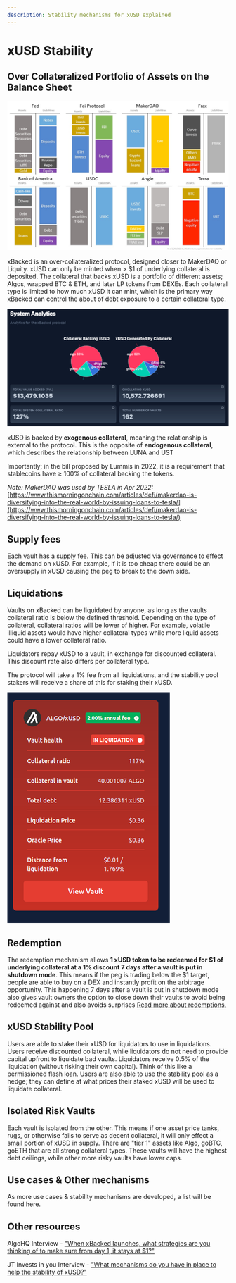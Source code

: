 ```yaml
---
description: Stability mechanisms for xUSD explained
---
```


# xUSD Stability

## Over Collateralized Portfolio of Assets on the Balance Sheet

![Balance sheet comparison of Banks vs Crypto Protocols. xBacked is closest to MakerDAO. There is no negative equity in our protocol.](<../.gitbook/assets/image (10).png>)

xBacked is an over-collateralized protocol, designed closer to MakerDAO or Liquity. xUSD can only be minted when > $1 of underlying collateral is deposited. The collateral that backs xUSD is a portfolio of different assets; Algos, wrapped BTC & ETH, and later LP tokens from DEXEs. Each collateral type is limited to how much xUSD it can mint, which is the primary way xBacked can control the about of debt exposure to a certain collateral type.

![](<../.gitbook/assets/image (8).png>)

xUSD is backed by **exogenous collateral**, meaning the relationship is external to the protocol. This is the opposite of **endogenous collateral**, which describes the relationship between LUNA and UST

Importantly; in the bill proposed by Lummis in 2022, it is a requirement that stablecoins have ≥ 100% of collateral backing the tokens.

_Note: MakerDAO was used by TESLA in Apr 2022:_ [https://www.thismorningonchain.com/articles/defi/makerdao-is-diversifying-into-the-real-world-by-issuing-loans-to-tesla/](https://www.thismorningonchain.com/articles/defi/makerdao-is-diversifying-into-the-real-world-by-issuing-loans-to-tesla/)

## Supply fees

Each vault has a supply fee. This can be adjusted via governance to effect the demand on xUSD. For example, if it is too cheap there could be an oversupply in xUSD causing the peg to break to the down side.

## Liquidations

Vaults on xBacked can be liquidated by anyone, as long as the vaults collateral ratio is below the defined threshold. Depending on the type of collateral, collateral ratios will be lower of higher. For example, volatile illiquid assets would have higher collateral types while more liquid assets could have a lower collateral ratio.

Liquidators repay xUSD to a vault, in exchange for discounted collateral. This discount rate also differs per collateral type.

The protocol will take a 1% fee from all liquidations, and the stability pool stakers will receive a share of this for staking their xUSD.

![](<../.gitbook/assets/image (5).png>)

## Redemption

The redemption mechanism allows **1 xUSD token to be redeemed for $1 of underlying collateral  at a 1% discount 7 days after a vault is put in shutdown mode**. This means if the peg is trading below the $1 target, people are able to buy on a DEX and instantly profit on the arbitrage opportunity. This happening 7 days after a vault is put in shutdown mode also gives vault owners the option to close down their vaults to avoid being redeemed against and also avoids surprises [Read more about redemptions.](redemptions.md)

## xUSD Stability Pool

Users are able to stake their xUSD for liquidators to use in liquidations. Users receive discounted collateral, while liquidators do not need to provide capital upfront to liquidate bad vaults. Liquidators receive 0.5% of the liquidation (without risking their own capital). Think of this like a permissioned flash loan. Users are also able to use the stability pool as a hedge; they can define at what prices their staked xUSD will be used to liquidate collateral.

## Isolated Risk Vaults

Each vault is isolated from the other. This means if one asset price tanks, rugs, or otherwise fails to serve as decent collateral, it will only effect a small portion of xUSD in supply. There are "tier 1" assets like Algo, goBTC, goETH that are all strong collateral types. These vaults will have the highest debt ceilings, while other more risky vaults have lower caps.

## Use cases & Other mechanisms

As more use cases & stability mechanisms are developed, a list will be found here.

## Other resources

AlgoHQ Interview - ["When xBacked launches, what strategies are you thinking of to make sure from day 1, it stays at $1?"](https://www.youtube.com/watch?v=eM7TyelPA8c\&start=1577)

JT Invests in you Interview - ["What mechanisms do you have in place to help the stability of xUSD?"](https://www.youtube.com/watch?v=Cv1ktW2lk0I\&start=670)
